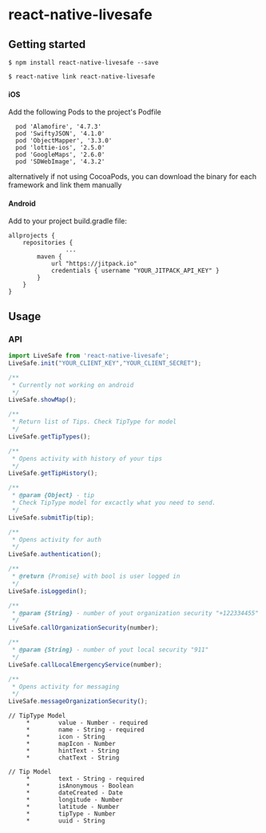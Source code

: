 # react-native-livesafe

## Getting started

`$ npm install react-native-livesafe --save`

`$ react-native link react-native-livesafe`



#### iOS

Add the following Pods to the project's Podfile

```
  pod 'Alamofire', '4.7.3'
  pod 'SwiftyJSON', '4.1.0'
  pod 'ObjectMapper', '3.3.0'
  pod 'lottie-ios', '2.5.0'
  pod 'GoogleMaps', '2.6.0'
  pod 'SDWebImage', '4.3.2'
```

alternatively if not using CocoaPods, you can download the binary for each framework and link them manually

#### Android

Add to your project build.gradle file:

```
allprojects {
    repositories {
				...
        maven {
            url "https://jitpack.io"
            credentials { username "YOUR_JITPACK_API_KEY" }
        }
    }
}
```


## Usage
### API
```javascript
import LiveSafe from 'react-native-livesafe';
LiveSafe.init("YOUR_CLIENT_KEY","YOUR_CLIENT_SECRET");

/**
 * Currently not working on android 
 */
LiveSafe.showMap();

/**
 * Return list of Tips. Check TipType for model
 */
LiveSafe.getTipTypes();

/**
 * Opens activity with history of your tips
 */
LiveSafe.getTipHistory();

/**
 * @param {Object} - tip
 * Check TipType model for excactly what you need to send.
 */
LiveSafe.submitTip(tip);

/**
 * Opens activity for auth
 */
LiveSafe.authentication();

/**
 * @return {Promise} with bool is user logged in
 */
LiveSafe.isLoggedin();

/**
 * @param {String} - number of yout organization security "+122334455"
 */
LiveSafe.callOrganizationSecurity(number);

/**
 * @param {String} - number of yout local security "911"
 */
LiveSafe.callLocalEmergencyService(number);

/**
 * Opens activity for messaging
 */
LiveSafe.messageOrganizationSecurity();
```
  
```
// TipType Model
     *        value - Number - required
     *        name - String - required
     *        icon - String
     *        mapIcon - Number
     *        hintText - String
     *        chatText - String
```

```
// Tip Model
     *        text - String - required
     *        isAnonymous - Boolean
     *        dateCreated - Date
     *        longitude - Number
     *        latitude - Number
     *        tipType - Number
     *        uuid - String

```
